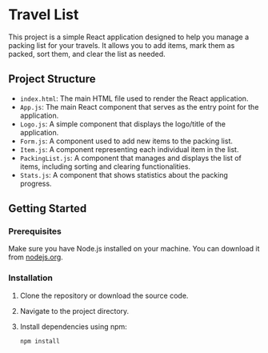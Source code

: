 # Travel List

This project is a simple React application designed to help you manage a packing list for your travels. It allows you to add items, mark them as packed, sort them, and clear the list as needed.

## Project Structure

- `index.html`: The main HTML file used to render the React application.
- `App.js`: The main React component that serves as the entry point for the application.
- `Logo.js`: A simple component that displays the logo/title of the application.
- `Form.js`: A component used to add new items to the packing list.
- `Item.js`: A component representing each individual item in the list.
- `PackingList.js`: A component that manages and displays the list of items, including sorting and clearing functionalities.
- `Stats.js`: A component that shows statistics about the packing progress.

## Getting Started

### Prerequisites

Make sure you have Node.js installed on your machine. You can download it from [nodejs.org](https://nodejs.org/).

### Installation

1. Clone the repository or download the source code.
2. Navigate to the project directory.
3. Install dependencies using npm:

   ```bash
   npm install
   ```
